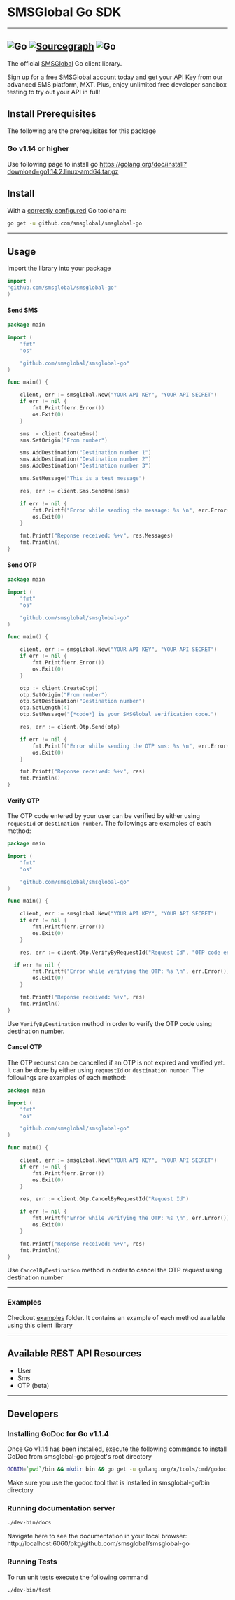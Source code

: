 # SMSGlobal Go SDK

---
![Go](https://github.com/smsglobal/smsglobal-go/workflows/Go/badge.svg?branch=master)
[![Sourcegraph](https://sourcegraph.com/github.com/smsglobal/smsglobal-go/-/badge.svg)](https://sourcegraph.com/github.com/smsglobal/smsglobal-go?badge)
![Go](https://github.com/smsglobal/smsglobal-go/workflows/Go/badge.svg?branch=master&event=status)
---

The official [SMSGlobal](https://www.smsglobal.com?utm_source=dev&utm_medium=github&utm_campaign=go_sdk) Go client library.

Sign up for a [free SMSGlobal account](https://www.smsglobal.com/mxt-sign-up/?utm_source=dev&utm_medium=github&utm_campaign=go_sdk) today and get your API Key from our advanced SMS platform, MXT. Plus, enjoy unlimited free developer sandbox testing to try out your API in full!



## Install Prerequisites
The following are the prerequisites for this package

### Go v1.14 or higher

Use following page to install go https://golang.org/doc/install?download=go1.14.2.linux-amd64.tar.gz

## Install

With a [correctly configured](https://golang.org/doc/install#testing) Go toolchain:

```sh
go get -u github.com/smsglobal/smsglobal-go
```
---

## Usage

Import the library into your package

```go
import (
"github.com/smsglobal/smsglobal-go"
)
```

#### Send SMS

```go
package main

import (
	"fmt"
	"os"

	"github.com/smsglobal/smsglobal-go"
)

func main() {

	client, err := smsglobal.New("YOUR API KEY", "YOUR API SECRET")
	if err != nil {
		fmt.Printf(err.Error())
		os.Exit(0)
	}

	sms := client.CreateSms()
	sms.SetOrigin("From number")

	sms.AddDestination("Destination number 1")
	sms.AddDestination("Destination number 2")
	sms.AddDestination("Destination number 3")

	sms.SetMessage("This is a test message")

	res, err := client.Sms.SendOne(sms)

	if err != nil {
		fmt.Printf("Error while sending the message: %s \n", err.Error())
		os.Exit(0)
	}

	fmt.Printf("Reponse received: %+v", res.Messages)
	fmt.Println()
}

```

#### Send OTP

```go
package main

import (
	"fmt"
	"os"

	"github.com/smsglobal/smsglobal-go"
)

func main() {

	client, err := smsglobal.New("YOUR API KEY", "YOUR API SECRET")
	if err != nil {
		fmt.Printf(err.Error())
		os.Exit(0)
	}

	otp := client.CreateOtp()
	otp.SetOrigin("From number")
	otp.SetDestination("Destination number")
	otp.SetLength(4)
	otp.SetMessage("{*code*} is your SMSGlobal verification code.")

	res, err := client.Otp.Send(otp)

	if err != nil {
		fmt.Printf("Error while sending the OTP sms: %s \n", err.Error())
		os.Exit(0)
	}

	fmt.Printf("Reponse received: %+v", res)
	fmt.Println()
}

```

#### Verify OTP

The OTP code entered by your user can be verified by either using `requestId` or `destination number`. The followings are examples of each method:

```go
package main

import (
	"fmt"
	"os"

	"github.com/smsglobal/smsglobal-go"
)

func main() {

	client, err := smsglobal.New("YOUR API KEY", "YOUR API SECRET")
	if err != nil {
		fmt.Printf(err.Error())
		os.Exit(0)
	}

	res, err := client.Otp.VerifyByRequestId("Request Id", "OTP code entered by your user")

  if err != nil {
		fmt.Printf("Error while verifying the OTP: %s \n", err.Error())
		os.Exit(0)
	}

	fmt.Printf("Reponse received: %+v", res)
	fmt.Println()
}

```

Use `VerifyByDestination` method in order to verify the OTP code using destination number.

#### Cancel OTP

The OTP request can be cancelled if an OTP is not expired and verified yet. It can be done by either using `requestId` or `destination number`. The followings are examples of each method:

```go
package main

import (
	"fmt"
	"os"

	"github.com/smsglobal/smsglobal-go"
)

func main() {

	client, err := smsglobal.New("YOUR API KEY", "YOUR API SECRET")
	if err != nil {
		fmt.Printf(err.Error())
		os.Exit(0)
	}

	res, err := client.Otp.CancelByRequestId("Request Id")

	if err != nil {
		fmt.Printf("Error while verifying the OTP: %s \n", err.Error())
		os.Exit(0)
	}

	fmt.Printf("Reponse received: %+v", res)
	fmt.Println()
}

```

Use `CancelByDestination` method in order to cancel the OTP request using destination number

---

### Examples

Checkout [examples](examples) folder. It contains an example of each method available using this client library

---

## Available REST API Resources
* User
* Sms
* OTP (beta)

---

## Developers

### Installing GoDoc for Go v1.1.4
Once Go v1.14 has been installed, execute the following commands to install GoDoc from smsglobal-go project's root directory

```sh
GOBIN=`pwd`/bin && mkdir bin && go get -u golang.org/x/tools/cmd/godoc
```

Make sure you use the godoc tool that is installed in smsglobal-go/bin directory

### Running documentation server

```sh
./dev-bin/docs
```

Navigate here to see the documentation in your local browser: 
http://localhost:6060/pkg/github.com/smsglobal/smsglobal-go

### Running Tests
To run unit tests execute the following command

```sh
./dev-bin/test
```
